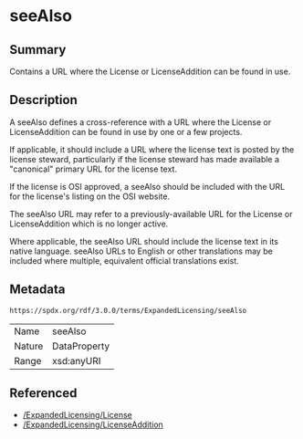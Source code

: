 <!-- Automatically generated by spec-parser v2.1.0 on 2024-06-17T15:44:58.460830+00:00 -->
<!-- SPDX-License-Identifier: Community-Spec-1.0 -->

# seeAlso

## Summary

Contains a URL where the License or LicenseAddition can be found in use.


## Description

A seeAlso defines a cross-reference with a URL where the License or
LicenseAddition can be found in use by one or a few projects.

If applicable, it should include a URL where the license text is posted by
the license steward, particularly if the license steward has made available a
"canonical" primary URL for the license text.

If the license is OSI approved, a seeAlso should be included with the URL for
the license's listing on the OSI website.

The seeAlso URL may refer to a previously-available URL for the License or
LicenseAddition which is no longer active.

Where applicable, the seeAlso URL should include the license text in its
native language. seeAlso URLs to English or other translations may be included
where multiple, equivalent official translations exist.


## Metadata

`https://spdx.org/rdf/3.0.0/terms/ExpandedLicensing/seeAlso`


| | |
|---|---|
| Name | seeAlso |
| Nature | DataProperty |
| Range | xsd:anyURI |




## Referenced

- [/ExpandedLicensing/License](../../ExpandedLicensing/Classes/License.md)
- [/ExpandedLicensing/LicenseAddition](../../ExpandedLicensing/Classes/LicenseAddition.md)

